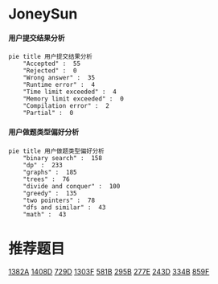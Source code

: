 # JoneySun

<!-- tabs:start -->



#### **用户提交结果分析**

```mermaid
pie title 用户提交结果分析
    "Accepted" :  55
    "Rejected" :  0
    "Wrong answer" :  35
    "Runtime error" :  4
    "Time limit exceeded" :  4
    "Memory limit exceeded" :  0
    "Compilation error" :  2
    "Partial" :  0
```

#### **用户做题类型偏好分析**

```mermaid
pie title 用户做题类型偏好分析
    "binary search" :  158
    "dp" :  233
    "graphs" :  185
    "trees" :  76
    "divide and conquer" :  100
    "greedy" :  135
    "two pointers" :  78
    "dfs and similar" :  43
    "math" :  43
```



<!-- tabs:end -->
# 推荐题目
[1382A](https://codeforces.com/contest/1382/problem/A)
[1408D](https://codeforces.com/contest/1408/problem/D)
[729D](https://codeforces.com/contest/729/problem/D)
[1303F](https://codeforces.com/contest/1303/problem/F)
[581B](https://codeforces.com/contest/581/problem/B)
[295B](https://codeforces.com/contest/295/problem/B)
[277E](https://codeforces.com/contest/277/problem/E)
[243D](https://codeforces.com/contest/243/problem/D)
[334B](https://codeforces.com/contest/334/problem/B)
[859F](https://codeforces.com/contest/859/problem/F)
